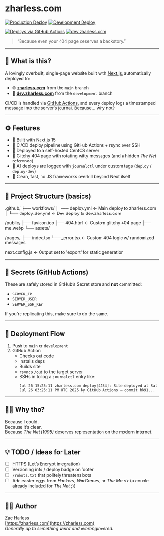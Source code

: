 # zharless.com

[![Production Deploy](https://github.com/zharless/zharless.com/actions/workflows/deploy.yml/badge.svg)](https://github.com/zharless/zharless.com/actions/workflows/deploy.yml)
[![Development Deploy](https://github.com/zharless/zharless.com/actions/workflows/deploy_dev.yml/badge.svg)](https://github.com/zharless/zharless.com/actions/workflows/deploy_dev.yml)


[![Deploys via GitHub Actions](https://img.shields.io/github/actions/workflow/status/zharless/zharless.com/deploy.yml?label=production%20deploy&logo=github&style=flat-square)](https://github.com/zharless/zharless.com/actions)
[![dev.zharless.com](https://img.shields.io/github/actions/workflow/status/zharless/zharless.com/deploy_dev.yml?label=dev%20deploy&logo=vercel&style=flat-square)](https://github.com/zharless/zharless.com/actions)

> “Because even your 404 page deserves a backstory.”

---

## 🧠 What is this?

A lovingly overbuilt, single-page website built with [Next.js](https://nextjs.org), automatically deployed to:

- 🌐 [**zharless.com**](https://zharless.com) from the `main` branch  
- 🧪 [**dev.zharless.com**](https://dev.zharless.com) from the `development` branch

CI/CD is handled via [GitHub Actions](https://github.com/features/actions), and every deploy logs a timestamped message into the server’s journal. Because... why not?

---

## ⚙️ Features

- 🧱 Built with Next.js 15
- 🚀 CI/CD deploy pipeline using GitHub Actions + rsync over SSH
- 🐧 Deployed to a self-hosted CentOS server
- 🧠 Glitchy 404 page with rotating witty messages (and a hidden *The Net* reference)
- 📜 All deploys are logged with `journalctl` under custom tags (`deploy` / `deploy-dev`)
- 💅 Clean, fast, no JS frameworks overkill beyond Next itself

---

## 📁 Project Structure (basics)

.github/
├── workflows/
│ ├── deploy.yml ← Main deploy to zharless.com
│ └── deploy_dev.yml ← Dev deploy to dev.zharless.com

/public/
├── favicon.ico
├── 404.html ← Custom glitchy 404 page
├── me.webp
└── assets/

/pages/
├── index.tsx
└── _error.tsx ← Custom 404 logic w/ randomized messages

next.config.js ← Output set to 'export' for static generation

---

## 🔐 Secrets (GitHub Actions)

These are safely stored in GitHub’s Secret store and **not** committed:

- `SERVER_IP`
- `SERVER_USER`
- `SERVER_SSH_KEY`

If you're replicating this, make sure to do the same.

---

## 🤖 Deployment Flow

1. Push to `main` or `development`
2. GitHub Action:
   - Checks out code
   - Installs deps
   - Builds site
   - `rsync`s `/out` to the target server
   - SSHs in to log a `journalctl` entry like:
     ```
     Jul 26 15:25:11 zharless.com deploy[4154]: Site deployed at Sat Jul 26 03:25:11 PM UTC 2025 by GitHub Actions — commit bb91...
     ```

---

## 🤷‍♂️ Why tho?

Because I could.  
Because it’s clean.  
Because *The Net (1995)* deserves representation on the modern internet.

---

## 💡 TODO / Ideas for Later

- [ ] HTTPS (Let’s Encrypt integration)
- [ ] Versioning info / deploy badge on footer
- [ ] `/robots.txt` that politely threatens bots
- [ ] Add easter eggs from *Hackers*, *WarGames*, or *The Matrix* (a couple already included for *The Net* ;)) 

---

## 🧙‍♂️ Author

Zac Harless  
[https://zharless.com](https://zharless.com)  
_Generally up to something weird and overengineered._



